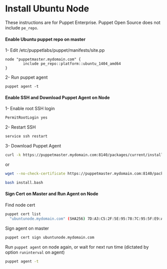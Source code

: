 Install Ubuntu Node
==================

These instructions are for Puppet Enterprise. Puppet Open Source does not include `pe_repo`.


#### Enable Ubuntu puppet repo on master

1- Edit /etc/puppetlabs/puppet/manifests/site.pp

```puppet
node "puppetmaster.mydomain.com" {
        include pe_repo::platform::ubuntu_1404_amd64
}
```

2- Run puppet agent

```puppet
puppet agent -t
```

#### Enable SSH and Download Puppet Agent on Node

1- Enable root SSH login

```bash
PermitRootLogin yes
```

2- Restart SSH

```bash
service ssh restart
```

3- Download Puppet Agent

```bash
curl -k https://puppetmaster.mydomain.com:8140/packages/current/install.bash | bash
```

or

```bash
wget --no-check-certificate https://puppetmaster.mydomain.com:8140/packages/current/install.bash

bash install.bash
```

#### Sign Cert on Master and Run Agent on Node

Find node cert

```bash
puppet cert list
  "ubuntunode.mydomain.com" (SHA256) 7D:A3:C5:2F:5E:95:78:7C:95:5F:E9:A6:56:7A:87:AA:FA:28:FF:13:25:A5:59:DE:E1:76:76:16:6C:7D:C6:8B
```

Sign agent on master

```bash
puppet cert sign ubuntunode.mydomain.com
```

Run `puppet agent` on node again, or wait for next run time (dictated by option `runinterval` on agent)

```bash
puppet agent -t
```

